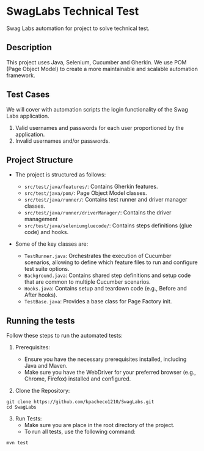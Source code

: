 # SwagLabs Technical Test
 Swag Labs automation for project to solve technical test.

## Description
This project uses Java, Selenium, Cucumber and Gherkin. We use POM (Page Object Model) to create a more maintainable and scalable automation framework.

## Test Cases
We will cover with automation scripts the login functionality of the Swag Labs application.

1. Valid usernames and passwords for each user proportioned by the application.
2. Invalid usernames and/or passwords.

## Project Structure
- The project is structured as follows:
   - `src/test/java/features/`: Contains Gherkin features.
   - `src/test/java/pom/`: Page Object Model classes.
   - `src/test/java/runner/`: Contains test runner and driver manager classes.
   - `src/test/java/runner/driverManager/`: Contains the driver management
   - `src/test/java/seleniumgluecode/`: Contains steps definitions (glue code) and hooks.

- Some of the key classes are:
   - `TestRunner.java`: Orchestrates the execution of Cucumber scenarios, allowing to define which feature files to run and configure test suite options.
   - `Background.java`: Contains shared step definitions and setup code that are common to multiple Cucumber scenarios.
   - `Hooks.java`: Contains setup and teardown code (e.g., Before and After hooks).
   - `TestBase.java`: Provides a base class for Page Factory init.


## Running the tests

Follow these steps to run the automated tests:

1. Prerequisites:
   - Ensure you have the necessary prerequisites installed, including Java and Maven.
   - Make sure you have the WebDriver for your preferred browser (e.g., Chrome, Firefox) installed and configured.

2. Clone the Repository: 
```
git clone https://github.com/kpacheco1210/SwagLabs.git
cd SwagLabs
```

3. Run Tests:
    - Make sure you are place in the root directory of the project.
    - To run all tests, use the following command:

```
mvn test
```

